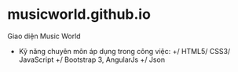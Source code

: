 # musicworld.github.io
Giao diện Music World
- Kỹ năng chuyên môn áp dụng trong công việc:
  +/ HTML5/ CSS3/ JavaScript
  +/ Bootstrap 3, AngularJs
  +/ Json
